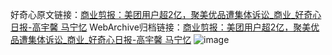 好奇心原文链接：[商业剪报：美团用户超2亿，聚美优品遭集体诉讼_商业_好奇心日报-高宇馨 马宁忆](https://www.qdaily.com/articles/4903.html)
WebArchive归档链接：[商业剪报：美团用户超2亿，聚美优品遭集体诉讼_商业_好奇心日报-高宇馨 马宁忆](http://web.archive.org/web/20190623163329/https://www.qdaily.com/articles/4903.html)
![image](http://ww3.sinaimg.cn/large/007d5XDply1g3wcdarrloj30u04hu1ky)